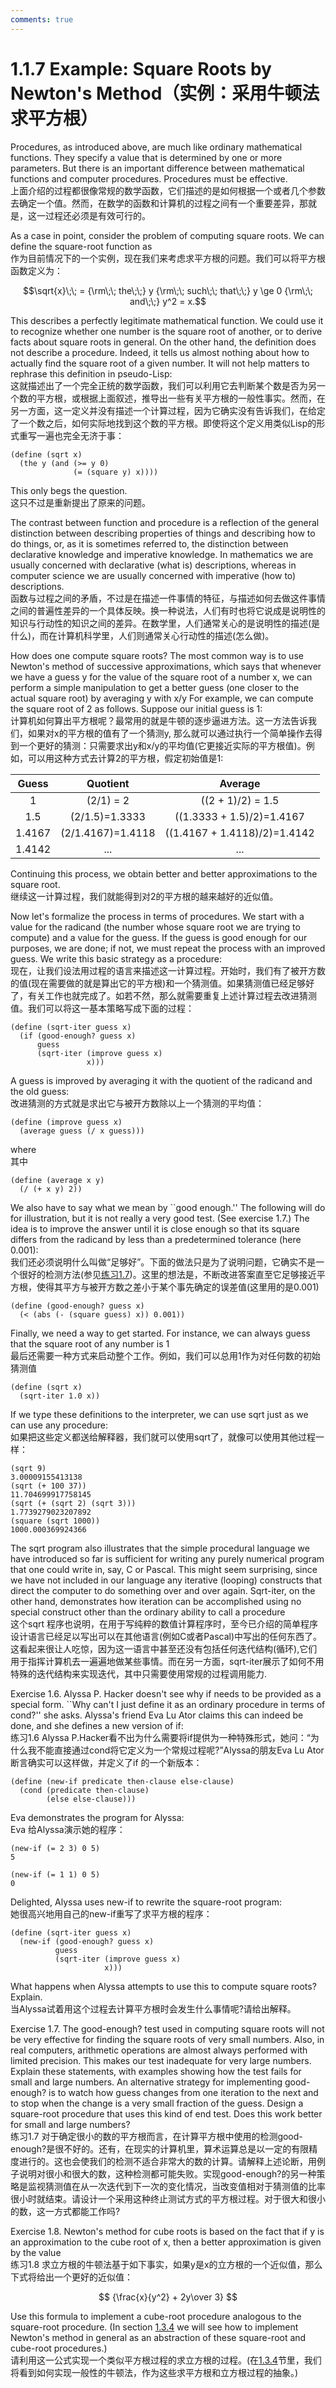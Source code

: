 ```yaml
---
comments: true
---
```


# 1.1.7  Example: Square Roots by Newton's Method（实例：采用牛顿法求平方根）

Procedures, as introduced above, are much like ordinary mathematical functions. They specify a value that is determined by one or more parameters. But there is an important difference between mathematical functions and computer procedures. Procedures must be effective.<br>
上面介绍的过程都很像常规的数学函数，它们描述的是如何根据一个或者几个参数去确定一个值。然而，在数学的函数和计算机的过程之间有一个重要差异，那就是，这一过程还必须是有效可行的。

As a case in point, consider the problem of computing square roots. We can define the square-root function as<br>
作为目前情况下的一个实例，现在我们来考虑求平方根的问题。我们可以将平方根函数定义为：

$$\sqrt{x}\;\; = {\rm\;\; the\;\;} y 
{\rm\;\; such\;\; that\;\;} y \ge 0 {\rm\;\; and\;\;} y^2 = x.$$

This describes a perfectly legitimate mathematical function. We could use it to recognize whether one number is the square root of another, or to derive facts about square roots in general. On the other hand, the definition does not describe a procedure. Indeed, it tells us almost nothing about how to actually find the square root of a given number. It will not help matters to rephrase this definition in pseudo-Lisp:<br>
这就描述出了一个完全正统的数学函数，我们可以利用它去判断某个数是否为另一个数的平方根，或根据上面叙述，推导出一些有关平方根的一般性事实。然而，在另一方面，这一定义并没有描述一个计算过程，因为它确实没有告诉我们，在给定了一个数之后，如何实际地找到这个数的平方根。即使将这个定义用类似Lisp的形式重写一遍也完全无济于事：

```
(define (sqrt x)
  (the y (and (>= y 0)
              (= (square y) x))))
```

This only begs the question.<br>
这只不过是重新提出了原来的问题。

The contrast between function and procedure is a reflection of the general distinction between describing properties of things and describing how to do things, or, as it is sometimes referred to, the distinction between declarative knowledge and imperative knowledge. In mathematics we are usually concerned with declarative (what is) descriptions, whereas in computer science we are usually concerned with imperative (how to) descriptions.<br>
函数与过程之间的矛盾，不过是在描述一件事情的特征，与描述如何去做这件事情之间的普遍性差异的一个具体反映。换一种说法，人们有时也将它说成是说明性的知识与行动性的知识之间的差异。在数学里，人们通常关心的是说明性的描述(是什么)，而在计算机科学里，人们则通常关心行动性的描述(怎么做)。

How does one compute square roots? The most common way is to use Newton's method of successive approximations, which says that whenever we have a guess y for the value of the square root of a number x, we can perform a simple manipulation to get a better guess (one closer to the actual square root) by averaging y with x/y For example, we can compute the square root of 2 as follows. Suppose our initial guess is 1:<br>
计算机如何算出平方根呢？最常用的就是牛顿的逐步逼进方法。这一方法告诉我们，如果对x的平方根的值有了一个猜测y, 那么就可以通过执行一个简单操作去得到一个更好的猜测：只需要求出y和x/y的平均值(它更接近实际的平方根值)。例如，可以用这种方式去计算2的平方根，假定初始值是1:

| Guess  |     Quotient      |           Average            |
| :----: | :---------------: | :--------------------------: |
|   1    |    (2/1)  = 2     |      ((2 + 1)/2)  = 1.5      |
|  1.5   |  (2/1.5)=1.3333   |  ((1.3333 + 1.5)/2)=1.4167   |
| 1.4167 | (2/1.4167)=1.4118 | ((1.4167 + 1.4118)/2)=1.4142 |
| 1.4142 |        ...        |             ...              |


Continuing this process, we obtain better and better approximations to the square root.<br>
继续这一计算过程，我们就能得到对2的平方根的越来越好的近似值。

Now let's formalize the process in terms of procedures. We start with a value for the radicand (the number whose square root we are trying to compute) and a value for the guess. If the guess is good enough for our purposes, we are done; if not, we must repeat the process with an improved guess. We write this basic strategy as a procedure:<br>
现在，让我们设法用过程的语言来描述这一计算过程。开始时，我们有了被开方数的值(现在需要做的就是算出它的平方根)和一个猜测值。如果猜测值已经足够好了，有关工作也就完成了。如若不然，那么就需要重复上述计算过程去改进猜测值。我们可以将这一基本策略写成下面的过程：

```
(define (sqrt-iter guess x)
  (if (good-enough? guess x)
      guess
      (sqrt-iter (improve guess x)
                 x)))
```

A guess is improved by averaging it with the quotient of the radicand and the old guess:<br>
改进猜测的方式就是求出它与被开方数除以上一个猜测的平均值：

```
(define (improve guess x)
  (average guess (/ x guess)))
```

where<br>
其中

```
(define (average x y)
  (/ (+ x y) 2))
```

We also have to say what we mean by ``good enough.'' The following will do for illustration, but it is not really a very good test. (See exercise 1.7.) The idea is to improve the answer until it is close enough so that its square differs from the radicand by less than a predetermined tolerance (here 0.001):<br>
我们还必须说明什么叫做“足够好”。下面的做法只是为了说明问题，它确实不是一个很好的检测方法(参见[练习1.7](#Exercise1.7))。这里的想法是，不断改进答案直至它足够接近平方根，使得其平方与被开方数之差小于某个事先确定的误差值(这里用的是0.001)

```
(define (good-enough? guess x)
  (< (abs (- (square guess) x)) 0.001))
```

Finally, we need a way to get started. For instance, we can always guess that the square root of any number is 1<br>
最后还需要一种方式来启动整个工作。例如，我们可以总用1作为对任何数的初始猜测值

```
(define (sqrt x)
  (sqrt-iter 1.0 x))
```

If we type these definitions to the interpreter, we can use sqrt just as we can use any procedure:<br>
如果把这些定义都送给解释器，我们就可以使用sqrt了，就像可以使用其他过程一样：

```
(sqrt 9)
3.00009155413138
(sqrt (+ 100 37))
11.704699917758145
(sqrt (+ (sqrt 2) (sqrt 3)))
1.7739279023207892
(square (sqrt 1000))
1000.000369924366
```

The sqrt program also illustrates that the simple procedural language we have introduced so far is sufficient for writing any purely numerical program that one could write in, say, C or Pascal. This might seem surprising, since we have not included in our language any iterative (looping) constructs that direct the computer to do something over and over again. Sqrt-iter, on the other hand, demonstrates how iteration can be accomplished using no special construct other than the ordinary ability to call a procedure<br>
这个sqrt 程序也说明，在用于写纯粹的数值计算程序时，至今已介绍的简单程序设计语言已经足以写出可以在其他语言(例如C或者Pascal)中写出的任何东西了。这看起来很让人吃惊，因为这一语言中甚至还没有包括任何迭代结构(循环),它们用于指挥计算机去一遍遍地做某些事情。而在另一方面，sqrt-iter展示了如何不用特殊的迭代结构来实现迭代，其中只需要使用常规的过程调用能力.

Exercise 1.6.  Alyssa P. Hacker doesn't see why if needs to be provided as a special form. ``Why can't I just define it as an ordinary procedure in terms of cond?'' she asks. Alyssa's friend Eva Lu Ator claims this can indeed be done, and she defines a new version of if:<br>
练习1.6  Alyssa P.Hacker看不出为什么需要将if提供为一种特殊形式，她问：“为什么我不能直接通过cond将它定义为一个常规过程呢?”Alyssa的朋友Eva Lu Ator断言确实可以这样做，并定义了if 的一个新版本：

```
(define (new-if predicate then-clause else-clause)
  (cond (predicate then-clause)
        (else else-clause)))
```

Eva demonstrates the program for Alyssa:<br>
Eva 给Alyssa演示她的程序：

```
(new-if (= 2 3) 0 5)
5

(new-if (= 1 1) 0 5)
0
```

Delighted, Alyssa uses new-if to rewrite the square-root program:<br>
她很高兴地用自己的new-if重写了求平方根的程序：

```
(define (sqrt-iter guess x)
  (new-if (good-enough? guess x)
          guess
          (sqrt-iter (improve guess x)
                     x)))
```

What happens when Alyssa attempts to use this to compute square roots? Explain.<br>
当Alyssa试着用这个过程去计算平方根时会发生什么事情呢?请给出解释。

<div id='Exercise1.7'>
Exercise 1.7.  The good-enough? test used in computing square roots will not be very effective for finding the square roots of very small numbers. Also, in real computers, arithmetic operations are almost always performed with limited precision. This makes our test inadequate for very large numbers. Explain these statements, with examples showing how the test fails for small and large numbers. An alternative strategy for implementing good-enough? is to watch how guess changes from one iteration to the next and to stop when the change is a very small fraction of the guess. Design a square-root procedure that uses this kind of end test. Does this work better for small and large numbers?<br>
练习1.7 对于确定很小的数的平方根而言，在计算平方根中使用的检测good-enough?是很不好的。还有，在现实的计算机里，算术运算总是以一定的有限精度进行的。这也会使我们的检测不适合非常大的数的计算。请解释上述论断，用例子说明对很小和很大的数，这种检测都可能失败。实现good-enough?的另一种策略是监视猜测值在从一次迭代到下一次的变化情况，当改变值相对于猜测值的比率很小时就结束。请设计一个采用这种终止测试方式的平方根过程。对于很大和很小的数，这一方式都能工作吗?
</div>

Exercise 1.8.  Newton's method for cube roots is based on the fact that if y is an approximation to the cube root of x, then a better approximation is given by the value<br>
练习1.8  求立方根的牛顿法基于如下事实，如果y是x的立方根的一个近似值，那么下式将给出一个更好的近似值：

$$
{\frac{x}{y^2} + 2y\over 3}
$$

Use this formula to implement a cube-root procedure analogous to the square-root procedure. (In section [1.3.4] we will see how to implement Newton's method in general as an abstraction of these square-root and cube-root procedures.)<br>
请利用这一公式实现一个类似平方根过程的求立方根的过程。(在[1.3.4]节里，我们将看到如何实现一般性的牛顿法，作为这些求平方根和立方根过程的抽象。)

[1.3.4]: ../chapter_1_3/1.3.4.md

